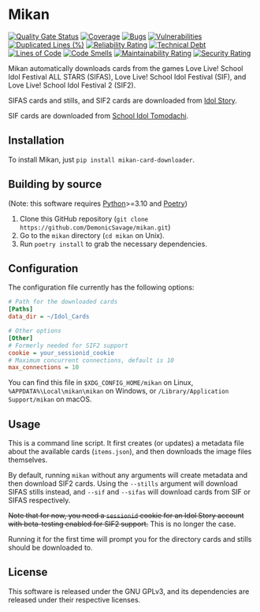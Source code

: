 # Mikan

[![Quality Gate Status](https://sonarcloud.io/api/project_badges/measure?project=DemonicSavage_sifas_card_downloader&metric=alert_status)](https://sonarcloud.io/summary/new_code?id=DemonicSavage_sifas_card_downloader)
[![Coverage](https://sonarcloud.io/api/project_badges/measure?project=DemonicSavage_sifas_card_downloader&metric=coverage)](https://sonarcloud.io/summary/new_code?id=DemonicSavage_sifas_card_downloader)
[![Bugs](https://sonarcloud.io/api/project_badges/measure?project=DemonicSavage_sifas_card_downloader&metric=bugs)](https://sonarcloud.io/summary/new_code?id=DemonicSavage_sifas_card_downloader)
[![Vulnerabilities](https://sonarcloud.io/api/project_badges/measure?project=DemonicSavage_sifas_card_downloader&metric=vulnerabilities)](https://sonarcloud.io/summary/new_code?id=DemonicSavage_sifas_card_downloader)
[![Duplicated Lines (%)](https://sonarcloud.io/api/project_badges/measure?project=DemonicSavage_sifas_card_downloader&metric=duplicated_lines_density)](https://sonarcloud.io/summary/new_code?id=DemonicSavage_sifas_card_downloader)
[![Reliability Rating](https://sonarcloud.io/api/project_badges/measure?project=DemonicSavage_sifas_card_downloader&metric=reliability_rating)](https://sonarcloud.io/summary/new_code?id=DemonicSavage_sifas_card_downloader)
[![Technical Debt](https://sonarcloud.io/api/project_badges/measure?project=DemonicSavage_sifas_card_downloader&metric=sqale_index)](https://sonarcloud.io/summary/new_code?id=DemonicSavage_sifas_card_downloader)
[![Lines of Code](https://sonarcloud.io/api/project_badges/measure?project=DemonicSavage_sifas_card_downloader&metric=ncloc)](https://sonarcloud.io/summary/new_code?id=DemonicSavage_sifas_card_downloader)
[![Code Smells](https://sonarcloud.io/api/project_badges/measure?project=DemonicSavage_sifas_card_downloader&metric=code_smells)](https://sonarcloud.io/summary/new_code?id=DemonicSavage_sifas_card_downloader)
[![Maintainability Rating](https://sonarcloud.io/api/project_badges/measure?project=DemonicSavage_sifas_card_downloader&metric=sqale_rating)](https://sonarcloud.io/summary/new_code?id=DemonicSavage_sifas_card_downloader)
[![Security Rating](https://sonarcloud.io/api/project_badges/measure?project=DemonicSavage_sifas_card_downloader&metric=security_rating)](https://sonarcloud.io/summary/new_code?id=DemonicSavage_sifas_card_downloader)

Mikan automatically downloads cards from the games Love Live! School Idol Festival ALL STARS (SIFAS), Love Live! School Idol Festival (SIF), and Love Live! School Idol Festival 2 (SIF2).

SIFAS cards and stills, and SIF2 cards are downloaded from [Idol Story](https://idol.st/).

SIF cards are downloaded from [School Idol Tomodachi](https://schoolido.lu/).

## Installation

To install Mikan, just `pip install mikan-card-downloader`.

## Building by source

(Note: this software requires [Python](https://www.python.org/)>=3.10 and [Poetry](https://python-poetry.org/))

1. Clone this GitHub repository (`git clone https://github.com/DemonicSavage/mikan.git`)
2. Go to the `mikan` directory (`cd mikan` on Unix).
3. Run `poetry install` to grab the necessary dependencies.

## Configuration

The configuration file currently has the following options:

```cfg
# Path for the downloaded cards
[Paths]
data_dir = ~/Idol_Cards

# Other options
[Other]
# Formerly needed for SIF2 support
cookie = your_sessionid_cookie
# Maximum concurrent connections, default is 10
max_connections = 10
```

You can find this file in `$XDG_CONFIG_HOME/mikan` on Linux, `%APPDATA%\Local\mikan\mikan` on Windows, or `/Library/Application Support/mikan` on macOS.

## Usage

This is a command line script. It first creates (or updates) a metadata file about the available cards (`items.json`), and then downloads the image files themselves.

By default, running `mikan` without any arguments will create metadata and then download SIF2 cards. Using the `--stills` argument will download SIFAS stills instead, and `--sif` and `--sifas` will download cards from SIF or SIFAS respectively.

~~Note that for now, you need a `sessionid` cookie for an Idol Story account with beta-testing enabled for SIF2 support.~~
This is no longer the case.

Running it for the first time will prompt you for the directory cards and stills should be downloaded to.

## License

This software is released under the GNU GPLv3, and its dependencies are released under their respective licenses.
